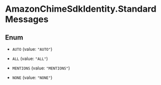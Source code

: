 # AmazonChimeSdkIdentity.StandardMessages

## Enum


* `AUTO` (value: `"AUTO"`)

* `ALL` (value: `"ALL"`)

* `MENTIONS` (value: `"MENTIONS"`)

* `NONE` (value: `"NONE"`)


